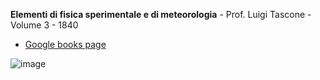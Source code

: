 **Elementi di fisica sperimentale e di meteorologia** - Prof. Luigi Tascone - Volume 3  - 1840
- [Google books page](https://www.google.it/books/edition/Elementi_di_fisica_sperimentale_e_di_met/qM72NYAXz8sC?hl=it&gbpv=0)

![image](https://user-images.githubusercontent.com/1620953/231138886-91ec6058-45d4-47e5-9683-d77f433a7f8d.png)

